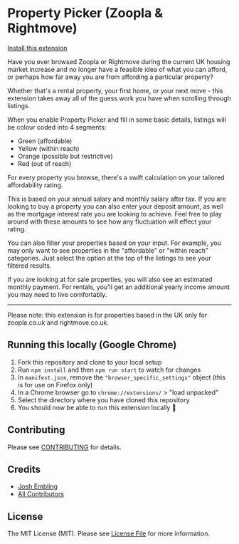 # Property Picker (Zoopla & Rightmove)

[Install this extension](https://chrome.google.com/webstore/detail/property-picker-zoopla-ri/alhgnjcbifgcolhemhfpglfefdpkgffo?hl=en-GB)

Have you ever browsed Zoopla or Rightmove during the current UK housing market increase and no longer have a feasible idea of what you can afford, or perhaps how far away you are from affording a particular property? 

Whether that's a rental property, your first home, or your next move - this extension takes away all of the guess work you have when scrolling through listings. 

When you enable Property Picker and fill in some basic details, listings will be colour coded into 4 segments: 
- Green (affordable)
- Yellow (within reach)
- Orange (possible but restrictive)
- Red (out of reach)

For every property you browse, there's a swift calculation on your tailored affordability rating. 

This is based on your annual salary and monthly salary after tax. If you are looking to buy a property you can also enter your deposit amount, as well as the mortgage interest rate you are looking to achieve. Feel free to play around with these amounts to see how any fluctuation will effect your rating.

You can also filter your properties based on your input. For example, you may only want to see properties in the "affordable" or "within reach" categories. Just select the option at the top of the listings to see your filtered results.

If you are looking at for sale properties, you will also see an estimated monthly payment. For rentals, you'll get an additional yearly income amount you may need to live comfortably.

_____

Please note: this extension is for properties based in the UK only for zoopla.co.uk and rightmove.co.uk.

## Running this locally (Google Chrome)

1. Fork this repository and clone to your local setup
2. Run `npm install` and then `npm run start` to watch for changes
3. In `manifest.json`, remove the `"browser_specific_settings"` object (this is for use on Firefox only)
4. In a Chrome browser go to `chrome://extensions/` > "load unpacked"
5. Select the directory where you have cloned this repository
6. You should now be able to run this extension locally 🎉

## Contributing

Please see [CONTRIBUTING](.github/CONTRIBUTING.md) for details.

## Credits

- [Josh Embling](https://github.com/joshembling)
- [All Contributors](../../contributors)

## License

The MIT License (MIT). Please see [License File](LICENSE.md) for more information.
